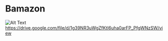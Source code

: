 # Bamazon
![Alt Text](https://drive.google.com/file/d/1g39NR3uWgZfKtI6uha0arFP_PfgWNzSW/view.gif)
https://drive.google.com/file/d/1g39NR3uWgZfKtI6uha0arFP_PfgWNzSW/view

